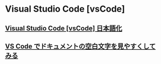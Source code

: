 # Visual Studio Code [vsCode]

## [Visual Studio Code [vsCode] 日本語化](https://qiita.com/ntkgcj/items/e77331932c7983dea830)

## [VS Code でドキュメントの空白文字を見やすくしてみる](https://qiita.com/satokaz/items/cb45d82f6f8f1e24c0d6)